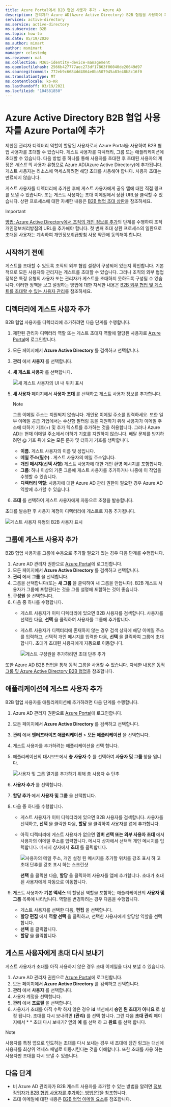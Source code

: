 ```yaml
---
title: Azure Portal에서 B2B 협업 사용자 추가 - Azure AD
description: 관리자가 Azure AD(Azure Active Directory) B2B 협업을 사용하여 파트너 조직에서 해당 디렉터리에 게스트 사용자를 추가할 수 있는 방법을 보여줍니다.
services: active-directory
ms.service: active-directory
ms.subservice: B2B
ms.topic: how-to
ms.date: 05/19/2020
ms.author: mimart
author: msmimart
manager: celestedg
ms.reviewer: mal
ms.collection: M365-identity-device-management
ms.openlocfilehash: 2566b427777aec273df17863f06040de20649d97
ms.sourcegitcommit: 772eb9c6684dd4864e0ba507945a83e48b8c16f0
ms.translationtype: MT
ms.contentlocale: ko-KR
ms.lasthandoff: 03/19/2021
ms.locfileid: "104581850"
---
```

# <a name="add-azure-active-directory-b2b-collaboration-users-in-the-azure-portal"></a>Azure Active Directory B2B 협업 사용자를 Azure Portal에 추가

제한된 관리자 디렉터리 역할이 할당된 사용자로서 Azure Portal을 사용하여 B2B 협업 사용자를 초대할 수 있습니다. 게스트 사용자를 디렉터리, 그룹 또는 애플리케이션에 초대할 수 있습니다. 다음 방법 중 하나를 통해 사용자를 초대한 후 초대된 사용자의 계정은 *게스트* 의 사용자 유형으로 Azure AD(Azure Active Directory)에 추가됩니다. 게스트 사용자는 리소스에 액세스하려면 해당 초대를 사용해야 합니다. 사용자 초대는 만료되지 않습니다.

게스트 사용자를 디렉터리에 추가한 후에 게스트 사용자에게 공유 앱에 대한 직접 링크를 보낼 수 있습니다. 또는 게스트 사용자는 초대 이메일에서 상환 URL을 클릭할 수 있습니다. 상환 프로세스에 대한 자세한 내용은 [B2B 협업 초대 상환](redemption-experience.md)을 참조하세요.

> [!IMPORTANT]
> [방법: Azure Active Directory에서 조직의 개인 정보를 추가](../fundamentals/active-directory-properties-area.md)의 단계를 수행하여 조직 개인정보처리방침의 URL을 추가해야 합니다. 첫 번째 초대 상환 프로세스의 일환으로 초대된 사용자는 계속하여 개인정보취급방침 사용 약관에 동의해야 합니다. 

## <a name="before-you-begin"></a>시작하기 전에

게스트를 초대할 수 있도록 조직의 외부 협업 설정이 구성되어 있는지 확인합니다. 기본적으로 모든 사용자와 관리자는 게스트를 초대할 수 있습니다. 그러나 조직의 외부 협업 정책은 특정 유형의 사용자 또는 관리자가 게스트를 초대하지 못하도록 구성될 수 있습니다. 이러한 정책을 보고 설정하는 방법에 대한 자세한 내용은 [B2B 외부 협업 및 게스트를 초대할 수 있는 사용자 관리](delegate-invitations.md)를 참조하세요.

## <a name="add-guest-users-to-the-directory"></a>디렉터리에 게스트 사용자 추가

B2B 협업 사용자를 디렉터리에 추가하려면 다음 단계를 수행합니다.

1. 제한된 관리자 디렉터리 역할 또는 게스트 초대자 역할에 할당된 사용자로 [Azure Portal](https://portal.azure.com)에 로그인합니다.
2. 모든 페이지에서 **Azure Active Directory** 를 검색하고 선택합니다.
3. **관리** 에서 **사용자** 를 선택합니다.
4. **새 게스트 사용자** 를 선택합니다.

   ![새 게스트 사용자의 UI 내 위치 표시](./media/add-users-administrator/new-guest-user-in-all-users.png) 
 
5. **새 사용자** 페이지에서 **사용자 초대** 를 선택하고 게스트 사용자 정보를 추가합니다. 

    > [!NOTE]
    > 그룹 이메일 주소는 지원되지 않습니다. 개인용 이메일 주소를 입력하세요. 또한 일부 이메일 공급 기업에서는 수신함 필터링 등을 지원하기 위해 사용자가 이메일 주소에 더하기 기호(+) 및 추가 텍스트를 추가하는 것을 허용합니다. 그러나 Azure AD는 현재 이메일 주소에서 더하기 기호를 지원하지 않습니다. 배달 문제를 방지하려면 @ 기호 뒤에 오는 모든 문자 및 더하기 기호를 생략합니다.

   - **이름.** 게스트 사용자의 이름 및 성입니다.
   - **메일 주소(필수)** . 게스트 사용자의 메일 주소입니다.
   - **개인 메시지(선택 사항)** 게스트 사용자에 대한 개인 환영 메시지를 포함합니다.
   - **그룹**: 하나 이상의 기존 그룹에 게스트 사용자를 추가하거나 나중에 이 작업을 수행할 수 있습니다.
   - **디렉터리 역할**: 사용자에 대한 Azure AD 관리 권한이 필요한 경우 Azure AD 역할에 추가할 수 있습니다. 

7. **초대** 를 선택하여 게스트 사용자에게 자동으로 초청을 발송합니다. 
 
초대를 발송한 후 사용자 계정이 디렉터리에 게스트로 자동 추가됩니다.


![게스트 사용자 유형의 B2B 사용자 표시](./media/add-users-administrator/GuestUserType.png)  

## <a name="add-guest-users-to-a-group"></a>그룹에 게스트 사용자 추가
B2B 협업 사용자를 그룹에 수동으로 추가할 필요가 있는 경우 다음 단계를 수행합니다.

1. Azure AD 관리자 권한으로 [Azure Portal](https://portal.azure.com)에 로그인합니다.
2. 모든 페이지에서 **Azure Active Directory** 를 검색하고 선택합니다.
3. **관리** 에서 **그룹** 을 선택합니다.
4. 그룹을 선택합니다(또는 **새 그룹** 을 클릭하여 새 그룹을 만듭니다). B2B 게스트 사용자가 그룹에 포함된다는 것을 그룹 설명에 포함하는 것이 좋습니다.
5. **구성원** 을 선택합니다. 
6. 다음 중 하나를 수행합니다.
   - 게스트 사용자가 이미 디렉터리에 있으면 B2B 사용자를 검색합니다. 사용자를 선택한 다음, **선택** 을 클릭하여 사용자를 그룹에 추가합니다.
   - 게스트 사용자가 디렉터리에 존재하지 않는 경우 검색 상자에 해당 이메일 주소를 입력하고, 선택적 개인 메시지를 입력한 다음, **선택** 을 클릭하여 그룹에 초대합니다. 초대가 초대된 사용자에게 자동으로 이동합니다.
     
     ![게스트 구성원을 추가하려면 초대 단추 추가](./media/add-users-administrator/GroupInvite.png)
   
또한 Azure AD B2B 협업을 통해 동적 그룹을 사용할 수 있습니다. 자세한 내용은 [동적 그룹 및 Azure Active Directory B2B 협업](use-dynamic-groups.md)을 참조합니다.

## <a name="add-guest-users-to-an-application"></a>애플리케이션에 게스트 사용자 추가

B2B 협업 사용자를 애플리케이션에 추가하려면 다음 단계를 수행합니다.

1. Azure AD 관리자 권한으로 [Azure Portal](https://portal.azure.com)에 로그인합니다.
2. 모든 페이지에서 **Azure Active Directory** 를 검색하고 선택합니다.
3. **관리** 에서 **엔터프라이즈 애플리케이션** > **모든 애플리케이션** 을 선택합니다.
4. 게스트 사용자를 추가하려는 애플리케이션을 선택 합니다.
5. 애플리케이션의 대시보드에서 **총 사용자 수** 를 선택하여 **사용자 및 그룹** 창을 엽니다.

    ![사용자 및 그룹 열기를 추가하기 위해 총 사용자 수 단추](./media/add-users-administrator/AppUsersAndGroups.png)

6. **사용자 추가** 를 선택합니다.
7. **할당 추가** 에서 **사용자 및 그룹** 을 선택합니다.
8. 다음 중 하나를 수행합니다.
   - 게스트 사용자가 이미 디렉터리에 있으면 B2B 사용자를 검색합니다. 사용자를 선택하고, **선택** 을 클릭한 다음, **할당** 을 클릭하여 사용자를 앱에 추가합니다.
   - 아직 디렉터리에 게스트 사용자가 없으면 **멤버 선택 또는 외부 사용자 초대** 에서 사용자의 이메일 주소를 입력합니다. 메시지 상자에서 선택적 개인 메시지를 입력합니다. 메시지 상자에서 **초대** 를 클릭합니다.
           
       ![사용자의 메일 주소, 개인 설정 된 메시지를 추가할 위치를 강조 표시 하 고 초대 단추를 강조 표시 하는 스크린샷](./media/add-users-administrator/AppInviteUsers.png)
   
      **선택** 을 클릭한 다음, **할당** 을 클릭하여 사용자를 앱에 추가합니다. 초대가 초대된 사용자에게 자동으로 이동합니다.

9. 게스트 사용자가 **기본 액세스** 의 할당된 역할을 포함하는 애플리케이션의 **사용자 및 그룹** 목록에 나타납니다. 역할을 변경하려는 경우 다음을 수행합니다.
   - 게스트 사용자를 선택한 다음, **편집** 을 선택합니다. 
   - **할당 편집** 에서 **역할 선택** 을 클릭하고, 선택한 사용자에게 할당할 역할을 선택합니다.
   - **선택** 을 클릭합니다.
   - **할당** 을 클릭합니다.
 
## <a name="resend-invitations-to-guest-users"></a>게스트 사용자에게 초대 다시 보내기

게스트 사용자가 초대를 아직 사용하지 않은 경우 초대 이메일을 다시 보낼 수 있습니다.

1. Azure AD 관리자 권한으로 [Azure Portal](https://portal.azure.com)에 로그인합니다.
2. 모든 페이지에서 **Azure Active Directory** 를 검색하고 선택합니다.
3. **관리** 에서 **사용자** 를 선택합니다.
5. 사용자 계정을 선택합니다.
6. **관리** 에서 **프로필** 을 선택합니다.
7. 사용자가 초대를 아직 수락 하지 않은 경우 **id** 섹션에서 **승인 된 초대가** **아니요** 로 설정 됩니다. 초대를 다시 보내려면 **(관리)** 를 선택 합니다. 그런 다음 **초대 관리** 페이지에서 * * 초대 다시 보내기? 옆의 **예** 를 선택 하 고 **완료** 를 선택 합니다.

> [!NOTE]
> 사용자를 특정 앱으로 인도하는 초대를 다시 보내는 경우 새 초대에 담긴 링크는 대신에 사용자를 최상위 액세스 패널로 이동시킨다는 것을 이해합니다.
> 또한 초대를 사용 하는 사용자만 초대를 다시 보낼 수 있습니다.

## <a name="next-steps"></a>다음 단계

- 비 Azure AD 관리자가 B2B 게스트 사용자를 추가할 수 있는 방법을 알려면 [정보 작업자가 B2B 협업 사용자를 추가하는 방법은?](add-users-information-worker.md)을 참조합니다.
- 초대 이메일에 대한 내용은 [B2B 협업 이메일 요소](invitation-email-elements.md)를 참조합니다.
